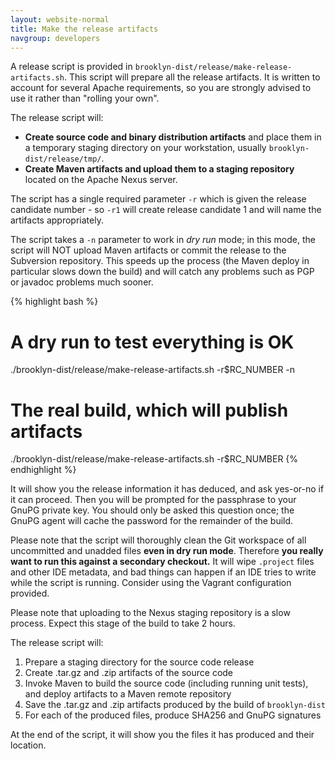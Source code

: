 ```yaml
---
layout: website-normal
title: Make the release artifacts
navgroup: developers
---
```


A release script is provided in `brooklyn-dist/release/make-release-artifacts.sh`. This script will prepare all the release artifacts.
It is written to account for several Apache requirements, so you are strongly advised to use it rather than "rolling your own".

The release script will:

- **Create source code and binary distribution artifacts** and place them in a temporary staging directory on your workstation, usually `brooklyn-dist/release/tmp/`.
- **Create Maven artifacts and upload them to a staging repository** located on the Apache Nexus server.

The script has a single required parameter `-r` which is given the release candidate number - so `-r1` will create
release candidate 1 and will name the artifacts appropriately.

The script takes a `-n` parameter to work in *dry run* mode; in this mode, the script will NOT upload Maven artifacts
or commit the release to the Subversion repository. This speeds up the process (the Maven deploy in particular slows
down the build) and will catch any problems such as PGP or javadoc problems much sooner.

{% highlight bash %}
# A dry run to test everything is OK
./brooklyn-dist/release/make-release-artifacts.sh -r$RC_NUMBER -n

# The real build, which will publish artifacts
./brooklyn-dist/release/make-release-artifacts.sh -r$RC_NUMBER
{% endhighlight %}

It will show you the release information it has deduced, and ask yes-or-no if it can proceed. Then you will be prompted
for the passphrase to your GnuPG private key. You should only be asked this question once; the GnuPG agent will cache
the password for the remainder of the build.

Please note that the script will thoroughly clean the Git workspace of all uncommitted and unadded files **even in dry
run mode**. Therefore **you really want to run this against a secondary checkout.** It will wipe `.project` files and
other IDE metadata, and bad things can happen if an IDE tries to write while the script is running. Consider using the
Vagrant configuration provided.

Please note that uploading to the Nexus staging repository is a slow process. Expect this stage of the build to take
2 hours.

The release script will:

1. Prepare a staging directory for the source code release
2. Create .tar.gz and .zip artifacts of the source code
3. Invoke Maven to build the source code (including running unit tests), and deploy artifacts to a Maven remote
   repository
4. Save the .tar.gz and .zip artifacts produced by the build of `brooklyn-dist`
5. For each of the produced files, produce SHA256 and GnuPG signatures

At the end of the script, it will show you the files it has produced and their location.
